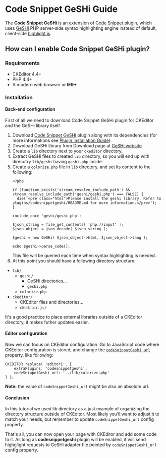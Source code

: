 # Code Snippet GeSHi Guide

The **Code Snippet GeSHi** is an extension of [Code Snippet](http://ckeditor.com/addon/codesnippet) plugin, which uses [GeSHi](http://qbnz.com/highlighter/) PHP server-side syntax highlighting engine instead of default, client-side [highlight.js](http://highlightjs.org).

## How can I enable Code Snippet GeSHi plugin?

### Requirements

* CKEditor 4.4+
* PHP 4.4+
* A modern web browser or **IE9+**

### Installation

#### Back-end configuration

First of all we need to download Code Snippet GeSHi plugin for CKEditor and the GeSHi library itself.

1. Download [Code Snippet GeSHi](http://ckeditor.com/addon/codesnippetgeshi) plugin along with its dependencies (for more informations see [Plugin Installation Guide](http://docs.ckeditor.com/#!/guide/dev_plugins)).
1. Download GeSHi library from Download page at [GeSHi website](http://qbnz.com/highlighter).
1. Create a `lib` directory next to your `ckeditor` directory.
1. Extract GeSHi files to created `lib` directory, so you will end up with direcotry `lib/geshi` having `geshi.php` inside.
1. Create a `colorize.php` file in `lib` directory, and set its content to the following:
	```
	<?php

	if (function_exists('stream_resolve_include_path') && stream_resolve_include_path('geshi/geshi.php') === FALSE) {
	  die('<pre class="html">Please install the geshi library. Refer to plugins/codesnippetgeshi/README.md for more information.</pre>');
	}

	include_once 'geshi/geshi.php';

	$json_string = file_get_contents( 'php://input' );
	$json_object = json_decode( $json_string );

	$geshi = new GeSHi( $json_object->html, $json_object->lang );

	echo $geshi->parse_code();
	```
	This file will be queried each time when syntax highlighting is needed.
1. At this point you should have a following directory structure:
* `lib/`
	* `geshi/`
		* GeSHi directories...
		* `geshi.php`
	* `colorize.php`
* `ckeditor/`
	* CKEditor files and directories...
	* `ckeditor.js/`

<p class="tip">
	It's a good practice to place external libraries outside of a CKEditor directory, it makes futher updates easier.
</p>

#### Editor configuration

Now we can focus on CKEditor configuration. Go to JavaScript code where CKEditor configuration is stored, and change the [`codeSnippetGeshi_url`](http://docs.ckeditor.com/#!/api/CKEDITOR.config-cfg-codeSnippetGeshi_url) property, like following:

	CKEDITOR.replace( 'editor1', {
		extraPlugins: 'codesnippetgeshi',
		codeSnippetGeshi_url: '../lib/colorize.php'
	} );

**Note:** the value of `codeSnippetGeshi_url` might be also an absolute url.

#### Conclusion

In this tutorial we used lib directory as a just example of organizing the directory structure outside of CKEditor. Most likely you'll want to adjust it to match your needs, but remember to update `codeSnippetGeshi_url` config property.

That's all, you can now open your page with CKEditor and add some code to it. As long as **codesnippetgeshi** plugin will be enabled, it will send highglight requests to GeSHi adapter file pointed by `codeSnippetGeshi_url` config property.
